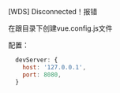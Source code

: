 [WDS] Disconnected！报错

在跟目录下创建vue.config.js文件

配置：

```js
  devServer: {
    host: '127.0.0.1',
    port: 8080,
  }
```

